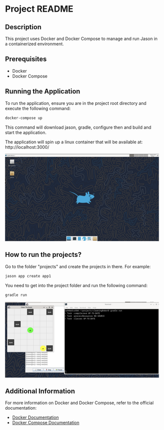 # Project README

## Description

This project uses Docker and Docker Compose to manage and run Jason in a containerized environment.

## Prerequisites

- Docker
- Docker Compose

## Running the Application

To run the application, ensure you are in the project root directory and execute the following command:

```sh
docker-compose up
```

This command will download jason, gradle, configure then and build and start the application.

The application will spin up a linux container that will be available at: http://localhost:3000/

![Screenshot of Linux Interface](images/linux.png)

## How to run the projects?

Go to the folder "projects" and create the projects in there. For example:
    
```sh
jason app create app1
```

You need to get into the project folder and run the following command:

```sh
gradle run
```

![Screenshot of the running project](images/cleaningrobot.png)



## Additional Information

For more information on Docker and Docker Compose, refer to the official documentation:

- [Docker Documentation](https://docs.docker.com/)
- [Docker Compose Documentation](https://docs.docker.com/compose/)